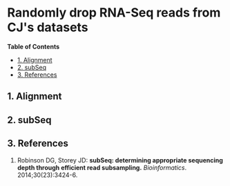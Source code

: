 # Randomly drop RNA-Seq reads from CJ's datasets

<!-- content start -->

**Table of Contents**

- [1. Alignment](#1-alignment)
- [2. subSeq](#2-subseq)
- [3. References](#2-references)

<!-- content end -->

## 1. Alignment



## 2. subSeq



## 3. References

1. Robinson DG, Storey JD: **subSeq: determining appropriate sequencing depth through efficient read subsampling.** *Bioinformatics*. 2014;30(23):3424-6.

